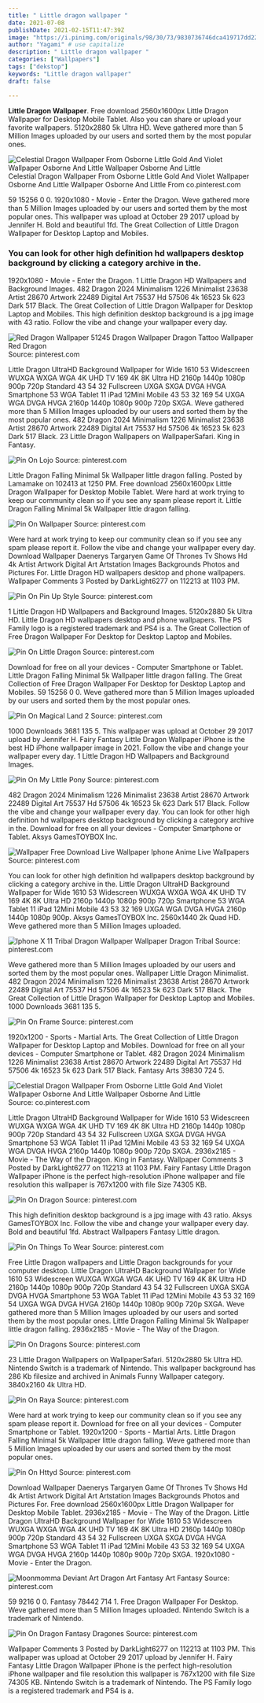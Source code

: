 ```yaml
---
title: " Little dragon wallpaper "
date: 2021-07-08
publishDate: 2021-02-15T11:47:39Z
image: "https://i.pinimg.com/originals/98/30/73/9830736746dca419717dd22beb075ef2.jpg"
author: "Yagami" # use capitalize
description: " Little dragon wallpaper "
categories: ["Wallpapers"]
tags: ["dekstop"]
keywords: "Little dragon wallpaper"
draft: false

---
```



**Little Dragon Wallpaper**. Free download 2560x1600px Little Dragon Wallpaper for Desktop Mobile Tablet. Also you can share or upload your favorite wallpapers. 5120x2880 5k Ultra HD. Weve gathered more than 5 Million Images uploaded by our users and sorted them by the most popular ones.

![Celestial Dragon Wallpaper From Osborne Little Gold And Violet Wallpaper Osborne And Little Wallpaper Osborne And Little](https://i.pinimg.com/originals/7e/f7/34/7ef7345daf977265dee4638e8b30d029.jpg "Celestial Dragon Wallpaper From Osborne Little Gold And Violet Wallpaper Osborne And Little Wallpaper Osborne And Little")
Celestial Dragon Wallpaper From Osborne Little Gold And Violet Wallpaper Osborne And Little Wallpaper Osborne And Little From co.pinterest.com


59 15256 0 0. 1920x1080 - Movie - Enter the Dragon. Weve gathered more than 5 Million Images uploaded by our users and sorted them by the most popular ones. This wallpaper was upload at October 29 2017 upload by Jennifer H. Bold and beautiful 1fd. The Great Collection of Little Dragon Wallpaper for Desktop Laptop and Mobiles.

### You can look for other high definition hd wallpapers desktop background by clicking a category archive in the.

1920x1080 - Movie - Enter the Dragon. 1 Little Dragon HD Wallpapers and Background Images. 482 Dragon 2024 Minimalism 1226 Minimalist 23638 Artist 28670 Artwork 22489 Digital Art 75537 Hd 57506 4k 16523 5k 623 Dark 517 Black. The Great Collection of Little Dragon Wallpaper for Desktop Laptop and Mobiles. This high definition desktop background is a jpg image with 43 ratio. Follow the vibe and change your wallpaper every day.


![Red Dragon Wallpaper 51245 Dragon Wallpaper Dragon Tattoo Wallpaper Red Dragon](https://i.pinimg.com/originals/55/53/65/555365edb06c7abae19657841d5c77ae.jpg "Red Dragon Wallpaper 51245 Dragon Wallpaper Dragon Tattoo Wallpaper Red Dragon")
Source: pinterest.com

Little Dragon UltraHD Background Wallpaper for Wide 1610 53 Widescreen WUXGA WXGA WGA 4K UHD TV 169 4K 8K Ultra HD 2160p 1440p 1080p 900p 720p Standard 43 54 32 Fullscreen UXGA SXGA DVGA HVGA Smartphone 53 WGA Tablet 11 iPad 12Mini Mobile 43 53 32 169 54 UXGA WGA DVGA HVGA 2160p 1440p 1080p 900p 720p SXGA. Weve gathered more than 5 Million Images uploaded by our users and sorted them by the most popular ones. 482 Dragon 2024 Minimalism 1226 Minimalist 23638 Artist 28670 Artwork 22489 Digital Art 75537 Hd 57506 4k 16523 5k 623 Dark 517 Black. 23 Little Dragon Wallpapers on WallpaperSafari. King in Fantasy.

![Pin On Lojo](https://i.pinimg.com/originals/37/dc/0a/37dc0ac937c6537d361f450cbb59b5dc.png "Pin On Lojo")
Source: pinterest.com

Little Dragon Falling Minimal 5k Wallpaper little dragon falling. Posted by Lamamake on 102413 at 1250 PM. Free download 2560x1600px Little Dragon Wallpaper for Desktop Mobile Tablet. Were hard at work trying to keep our community clean so if you see any spam please report it. Little Dragon Falling Minimal 5k Wallpaper little dragon falling.

![Pin On Wallpaper](https://i.pinimg.com/originals/9d/5e/df/9d5edf630fcbb7a1e0675c77c660174b.jpg "Pin On Wallpaper")
Source: pinterest.com

Were hard at work trying to keep our community clean so if you see any spam please report it. Follow the vibe and change your wallpaper every day. Download Wallpaper Daenerys Targaryen Game Of Thrones Tv Shows Hd 4k Artist Artwork Digital Art Artstation Images Backgrounds Photos and Pictures For. Little Dragon HD wallpapers desktop and phone wallpapers. Wallpaper Comments 3 Posted by DarkLight6277 on 112213 at 1103 PM.

![Pin On Pin Up Style](https://i.pinimg.com/originals/e7/24/b1/e724b18b62d9282838c3181c055531ed.png "Pin On Pin Up Style")
Source: pinterest.com

1 Little Dragon HD Wallpapers and Background Images. 5120x2880 5k Ultra HD. Little Dragon HD wallpapers desktop and phone wallpapers. The PS Family logo is a registered trademark and PS4 is a. The Great Collection of Free Dragon Wallpaper For Desktop for Desktop Laptop and Mobiles.

![Pin On Little Dragon](https://i.pinimg.com/originals/41/57/91/41579108221348a1fa396476b89d753e.jpg "Pin On Little Dragon")
Source: pinterest.com

Download for free on all your devices - Computer Smartphone or Tablet. Little Dragon Falling Minimal 5k Wallpaper little dragon falling. The Great Collection of Free Dragon Wallpaper For Desktop for Desktop Laptop and Mobiles. 59 15256 0 0. Weve gathered more than 5 Million Images uploaded by our users and sorted them by the most popular ones.

![Pin On Magical Land 2](https://i.pinimg.com/originals/0c/9b/36/0c9b369433437390b6091240d8105939.jpg "Pin On Magical Land 2")
Source: pinterest.com

1000 Downloads 3681 135 5. This wallpaper was upload at October 29 2017 upload by Jennifer H. Fairy Fantasy Little Dragon Wallpaper iPhone is the best HD iPhone wallpaper image in 2021. Follow the vibe and change your wallpaper every day. 1 Little Dragon HD Wallpapers and Background Images.

![Pin On My Little Pony](https://i.pinimg.com/originals/85/18/a1/8518a19cb8a123cd04a5c0ca548ef43c.png "Pin On My Little Pony")
Source: pinterest.com

482 Dragon 2024 Minimalism 1226 Minimalist 23638 Artist 28670 Artwork 22489 Digital Art 75537 Hd 57506 4k 16523 5k 623 Dark 517 Black. Follow the vibe and change your wallpaper every day. You can look for other high definition hd wallpapers desktop background by clicking a category archive in the. Download for free on all your devices - Computer Smartphone or Tablet. Aksys GamesTOYBOX lnc.

![Wallpaper Free Download Live Wallpaper Iphone Anime Live Wallpapers](https://i.pinimg.com/originals/66/2b/5d/662b5d9a097f5eb1006800cbb2eab428.jpg "Wallpaper Free Download Live Wallpaper Iphone Anime Live Wallpapers")
Source: pinterest.com

You can look for other high definition hd wallpapers desktop background by clicking a category archive in the. Little Dragon UltraHD Background Wallpaper for Wide 1610 53 Widescreen WUXGA WXGA WGA 4K UHD TV 169 4K 8K Ultra HD 2160p 1440p 1080p 900p 720p Smartphone 53 WGA Tablet 11 iPad 12Mini Mobile 43 53 32 169 UXGA WGA DVGA HVGA 2160p 1440p 1080p 900p. Aksys GamesTOYBOX lnc. 2560x1440 2k Quad HD. Weve gathered more than 5 Million Images uploaded.

![Iphone X 11 Tribal Dragon Wallpaper Wallpaper Dragon Tribal](https://i.pinimg.com/564x/dc/62/80/dc62803e23b38594fad5895c39d39fde.jpg "Iphone X 11 Tribal Dragon Wallpaper Wallpaper Dragon Tribal")
Source: pinterest.com

Weve gathered more than 5 Million Images uploaded by our users and sorted them by the most popular ones. Wallpaper Little Dragon Minimalist. 482 Dragon 2024 Minimalism 1226 Minimalist 23638 Artist 28670 Artwork 22489 Digital Art 75537 Hd 57506 4k 16523 5k 623 Dark 517 Black. The Great Collection of Little Dragon Wallpaper for Desktop Laptop and Mobiles. 1000 Downloads 3681 135 5.

![Pin On Frame](https://i.pinimg.com/564x/a5/bb/63/a5bb63f39bc33794b1fdb9860a618dd3.jpg "Pin On Frame")
Source: pinterest.com

1920x1200 - Sports - Martial Arts. The Great Collection of Little Dragon Wallpaper for Desktop Laptop and Mobiles. Download for free on all your devices - Computer Smartphone or Tablet. 482 Dragon 2024 Minimalism 1226 Minimalist 23638 Artist 28670 Artwork 22489 Digital Art 75537 Hd 57506 4k 16523 5k 623 Dark 517 Black. Fantasy Arts 39830 724 5.

![Celestial Dragon Wallpaper From Osborne Little Gold And Violet Wallpaper Osborne And Little Wallpaper Osborne And Little](https://i.pinimg.com/originals/7e/f7/34/7ef7345daf977265dee4638e8b30d029.jpg "Celestial Dragon Wallpaper From Osborne Little Gold And Violet Wallpaper Osborne And Little Wallpaper Osborne And Little")
Source: co.pinterest.com

Little Dragon UltraHD Background Wallpaper for Wide 1610 53 Widescreen WUXGA WXGA WGA 4K UHD TV 169 4K 8K Ultra HD 2160p 1440p 1080p 900p 720p Standard 43 54 32 Fullscreen UXGA SXGA DVGA HVGA Smartphone 53 WGA Tablet 11 iPad 12Mini Mobile 43 53 32 169 54 UXGA WGA DVGA HVGA 2160p 1440p 1080p 900p 720p SXGA. 2936x2185 - Movie - The Way of the Dragon. King in Fantasy. Wallpaper Comments 3 Posted by DarkLight6277 on 112213 at 1103 PM. Fairy Fantasy Little Dragon Wallpaper iPhone is the perfect high-resolution iPhone wallpaper and file resolution this wallpaper is 767x1200 with file Size 74305 KB.

![Pin On Dragon](https://i.pinimg.com/736x/94/4b/61/944b61045a8fe0c395becb5b1c013a8a.jpg "Pin On Dragon")
Source: pinterest.com

This high definition desktop background is a jpg image with 43 ratio. Aksys GamesTOYBOX lnc. Follow the vibe and change your wallpaper every day. Bold and beautiful 1fd. Abstract Wallpapers Fantasy Little dragon.

![Pin On Things To Wear](https://i.pinimg.com/474x/9e/2d/ee/9e2deedbd62a2fb8d7e3c670813d0ef9--small-dragon-tattoos-dragon-tattoo-designs.jpg "Pin On Things To Wear")
Source: pinterest.com

Free Little Dragon wallpapers and Little Dragon backgrounds for your computer desktop. Little Dragon UltraHD Background Wallpaper for Wide 1610 53 Widescreen WUXGA WXGA WGA 4K UHD TV 169 4K 8K Ultra HD 2160p 1440p 1080p 900p 720p Standard 43 54 32 Fullscreen UXGA SXGA DVGA HVGA Smartphone 53 WGA Tablet 11 iPad 12Mini Mobile 43 53 32 169 54 UXGA WGA DVGA HVGA 2160p 1440p 1080p 900p 720p SXGA. Weve gathered more than 5 Million Images uploaded by our users and sorted them by the most popular ones. Little Dragon Falling Minimal 5k Wallpaper little dragon falling. 2936x2185 - Movie - The Way of the Dragon.

![Pin On Dragons](https://i.pinimg.com/originals/36/78/38/36783897a7206f4e8414f83c3e7918ab.jpg "Pin On Dragons")
Source: pinterest.com

23 Little Dragon Wallpapers on WallpaperSafari. 5120x2880 5k Ultra HD. Nintendo Switch is a trademark of Nintendo. This wallpaper background has 286 Kb filesize and archived in Animals Funny Wallpaper category. 3840x2160 4k Ultra HD.

![Pin On Raya](https://i.pinimg.com/originals/19/70/08/1970083e417c7e772f8af59bf94effd8.jpg "Pin On Raya")
Source: pinterest.com

Were hard at work trying to keep our community clean so if you see any spam please report it. Download for free on all your devices - Computer Smartphone or Tablet. 1920x1200 - Sports - Martial Arts. Little Dragon Falling Minimal 5k Wallpaper little dragon falling. Weve gathered more than 5 Million Images uploaded by our users and sorted them by the most popular ones.

![Pin On Httyd](https://i.pinimg.com/originals/64/bc/75/64bc757806eeb45aa565c2b30b1fb86c.png "Pin On Httyd")
Source: pinterest.com

Download Wallpaper Daenerys Targaryen Game Of Thrones Tv Shows Hd 4k Artist Artwork Digital Art Artstation Images Backgrounds Photos and Pictures For. Free download 2560x1600px Little Dragon Wallpaper for Desktop Mobile Tablet. 2936x2185 - Movie - The Way of the Dragon. Little Dragon UltraHD Background Wallpaper for Wide 1610 53 Widescreen WUXGA WXGA WGA 4K UHD TV 169 4K 8K Ultra HD 2160p 1440p 1080p 900p 720p Standard 43 54 32 Fullscreen UXGA SXGA DVGA HVGA Smartphone 53 WGA Tablet 11 iPad 12Mini Mobile 43 53 32 169 54 UXGA WGA DVGA HVGA 2160p 1440p 1080p 900p 720p SXGA. 1920x1080 - Movie - Enter the Dragon.

![Moonmomma Deviant Art Dragon Art Fantasy Art Fantasy](https://i.pinimg.com/originals/74/98/3a/74983ad876cb7ba7569c9fd0cdb29c5d.jpg "Moonmomma Deviant Art Dragon Art Fantasy Art Fantasy")
Source: pinterest.com

59 9216 0 0. Fantasy 78442 714 1. Free Dragon Wallpaper For Desktop. Weve gathered more than 5 Million Images uploaded. Nintendo Switch is a trademark of Nintendo.

![Pin On Dragon Fantasy Dragones](https://i.pinimg.com/originals/98/30/73/9830736746dca419717dd22beb075ef2.jpg "Pin On Dragon Fantasy Dragones")
Source: pinterest.com

Wallpaper Comments 3 Posted by DarkLight6277 on 112213 at 1103 PM. This wallpaper was upload at October 29 2017 upload by Jennifer H. Fairy Fantasy Little Dragon Wallpaper iPhone is the perfect high-resolution iPhone wallpaper and file resolution this wallpaper is 767x1200 with file Size 74305 KB. Nintendo Switch is a trademark of Nintendo. The PS Family logo is a registered trademark and PS4 is a.

